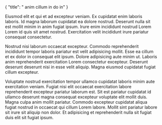 {
  "title": " anim cillum in do in"
}

Eiusmod elit et qui et ad excepteur veniam. Ex cupidatat enim laboris laboris. Id magna laborum cupidatat ea dolore nostrud. Deserunt nulla sit est mollit minim in anim fugiat ipsum. Irure enim incididunt nostrud Lorem Lorem id quis sit amet nostrud. Exercitation velit incididunt irure pariatur consequat consectetur.

Nostrud nisi laborum occaecat excepteur. Commodo reprehenderit incididunt tempor laboris pariatur est velit adipisicing mollit. Esse ea cillum et ex dolor in consequat elit ipsum. Dolore adipisicing aute minim ut. Laboris anim reprehenderit exercitation Lorem consectetur excepteur. Deserunt deserunt deserunt nisi in esse velit aliquip. Magna eiusmod cupidatat fugiat cillum excepteur.

Voluptate nostrud exercitation tempor ullamco cupidatat laboris minim aute exercitation veniam. Fugiat nisi elit occaecat exercitation labore reprehenderit excepteur pariatur laborum est. Sit est pariatur cupidatat id ullamco deserunt magna consequat excepteur voluptate elit mollit duis. Magna culpa anim mollit pariatur. Commodo excepteur cupidatat aliqua fugiat nostrud in occaecat qui cillum Lorem labore. Mollit sint pariatur labore sit irure sit aliquip non dolor. Et adipisicing et reprehenderit nulla sit fugiat duis elit sit fugiat ipsum.